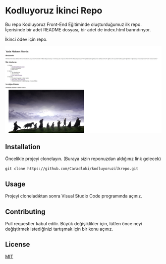 # Kodluyoruz İkinci Repo
Bu repo Kodluyoruz Front-End Eğitiminde oluşturduğumuz ilk repo. İçerisinde bir adet README dosyası, bir adet de index.html barındırıyor.

İkinci ödev için repo.

![Ödev-2](odev2.jpg)

## Installation
Öncelikle projeyi clonelayın. (Buraya sizin reponuzdan aldığınız link gelecek)

`git clone https://github.com/Caradloki/kodluyoruzilkrepo.git`

## Usage
Projeyi cloneladıktan sonra Visual Studio Code programında açınız.

## Contributing
Pull requestler kabul edilir. Büyük değişiklikler için, lütfen önce neyi değiştirmek istediğinizi tartışmak için bir konu açınız.

## License
[MIT](https://choosealicense.com/licenses/mit/)